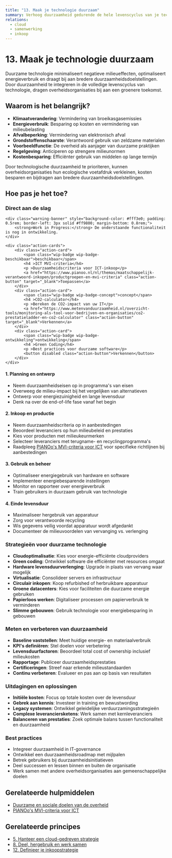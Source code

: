 ```yaml
---
title: "13. Maak je technologie duurzaam"
summary: Verhoog duurzaamheid gedurende de hele levenscyclus van je technologie.
relations:
  - cloud
  - samenwerking
  - inkoop
---
```


# 13. Maak je technologie duurzaam

Duurzame technologie minimaliseert negatieve milieueffecten, optimaliseert energieverbruik en draagt bij aan bredere duurzaamheidsdoelstellingen. Door duurzaamheid te integreren in de volledige levenscyclus van technologie, dragen overheidsorganisaties bij aan een groenere toekomst.

## Waarom is het belangrijk?

- **Klimaatverandering**: Vermindering van broeikasgasemissies
- **Energieverbruik**: Besparing op kosten en vermindering van milieubelasting
- **Afvalbeperking**: Vermindering van elektronisch afval
- **Grondstoffenschaarste**: Verantwoord gebruik van zeldzame materialen
- **Voorbeeldfunctie**: De overheid als aanjager van duurzame praktijken
- **Regelgeving**: Anticiperen op strengere milieunormen
- **Kostenbesparing**: Efficiënter gebruik van middelen op lange termijn

Door technologische duurzaamheid te prioriteren, kunnen overheidsorganisaties hun ecologische voetafdruk verkleinen, kosten besparen en bijdragen aan bredere duurzaamheidsdoelstellingen.

## Hoe pas je het toe?

<div class="direct-aan-de-slag">
    <h3>Direct aan de slag</h3>

    <div class="warning-banner" style="background-color: #fff3e0; padding: 0.5rem; border-left: 3px solid #ff9800; margin-bottom: 0.8rem;">
        <strong>Work in Progress:</strong> De onderstaande functionaliteit is nog in ontwikkeling.
    </div>

    <div class="action-cards">
        <div class="action-card">
            <span class="wip-badge wip-badge-beschikbaar">beschikbaar</span>
            <h4 >ICT MVI-criteria</h4>
            <p >Duurzaamheidscriteria voor ICT-inkoop</p>
            <a href="https://www.pianoo.nl/nl/themas/maatschappelijk-verantwoord-inkopen/productgroepen-en-mvi-criteria" class="action-button" target="_blank">Toepassen</a>
        </div>
        <div class="action-card">
            <span class="wip-badge wip-badge-concept">concept</span>
            <h4 >CO2-calculator</h4>
            <p >Bereken de CO2-impact van uw IT</p>
            <a href="https://www.metenvanduurzaamheid.nl/overzicht-tools/monitoring-als-tool-voor-bedrijven-en-organisaties/co2-prestatieladder-en-co2-calculator" class="action-button" target="_blank">Verkennen</a>
        </div>
        <div class="action-card">
            <span class="wip-badge wip-badge-ontwikkeling">ontwikkeling</span>
            <h4 >Green Coding</h4>
            <p >Best practices voor duurzame software</p>
            <button disabled class="action-button">Verkennen</button>
        </div>
    </div>
</div>

#### 1. Planning en ontwerp

- Neem duurzaamheidseisen op in programma's van eisen
- Overweeg de milieu-impact bij het vergelijken van alternatieven
- Ontwerp voor energiezuinigheid en lange levensduur
- Denk na over de end-of-life fase vanaf het begin

#### 2. Inkoop en productie

- Neem duurzaamheidscriteria op in aanbestedingen
- Beoordeel leveranciers op hun milieubeleid en prestaties
- Kies voor producten met milieukeurmerken
- Selecteer leveranciers met terugname- en recyclingprogramma's
- Raadpleeg [PIANOo's MVI-criteria voor ICT](https://www.pianoo.nl/nl/themas/maatschappelijk-verantwoord-inkopen/productgroepen-en-mvi-criteria) voor specifieke richtlijnen bij aanbestedingen

#### 3. Gebruik en beheer

- Optimaliseer energiegebruik van hardware en software
- Implementeer energiebesparende instellingen
- Monitor en rapporteer over energieverbruik
- Train gebruikers in duurzaam gebruik van technologie

#### 4. Einde levensduur

- Maximaliseer hergebruik van apparatuur
- Zorg voor verantwoorde recycling
- Wis gegevens veilig voordat apparatuur wordt afgedankt
- Documenteer de milieuvoordelen van vervanging vs. verlenging

### Strategieën voor duurzame technologie

- **Cloudoptimalisatie**: Kies voor energie-efficiënte cloudproviders
- **Green coding**: Ontwikkel software die efficiënter met resources omgaat
- **Hardware levensduurverlenging**: Upgrade in plaats van vervang waar mogelijk
- **Virtualisatie**: Consolideer servers en infrastructuur
- **Circulair inkopen**: Koop refurbished of herbruikbare apparatuur
- **Groene datacenters**: Kies voor faciliteiten die duurzame energie gebruiken
- **Papierloos werken**: Digitaliseer processen om papierverbruik te verminderen
- **Slimme gebouwen**: Gebruik technologie voor energiebesparing in gebouwen

### Meten en verbeteren van duurzaamheid

- **Baseline vaststellen**: Meet huidige energie- en materiaalverbruik
- **KPI's definiëren**: Stel doelen voor verbetering
- **Levensduurfactoren**: Beoordeel total cost of ownership inclusief milieukosten
- **Rapportage**: Publiceer duurzaamheidsprestaties
- **Certificeringen**: Streef naar erkende milieustandaarden
- **Continu verbeteren**: Evalueer en pas aan op basis van resultaten

### Uitdagingen en oplossingen

- **Initiële kosten**: Focus op totale kosten over de levensduur
- **Gebrek aan kennis**: Investeer in training en bewustwording
- **Legacy systemen**: Ontwikkel geleidelijke verduurzamingsstrategieën
- **Complexe leveranciersketens**: Werk samen met kernleveranciers
- **Balanceren van prestaties**: Zoek optimale balans tussen functionaliteit en duurzaamheid

### Best practices

- Integreer duurzaamheid in IT-governance
- Ontwikkel een duurzaamheidsroadmap met mijlpalen
- Betrek gebruikers bij duurzaamheidsinitiatieven
- Deel successen en lessen binnen en buiten de organisatie
- Werk samen met andere overheidsorganisaties aan gemeenschappelijke doelen

## Gerelateerde hulpmiddelen

- [Duurzame en sociale doelen van de overheid](https://www.denkdoeduurzaam.nl/doelen)
- [PIANOo's MVI-criteria voor ICT](https://www.pianoo.nl/nl/themas/maatschappelijk-verantwoord-inkopen/productgroepen-en-mvi-criteria)

## Gerelateerde principes

- [5. Hanteer een cloud-gedreven strategie](../cloud/index.md)
- [8. Deel, hergebruik en werk samen](../samenwerking/index.md)
- [12. Definieer je inkoopstrategie](../inkoop/index.md)
